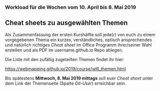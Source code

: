 ### Workload für die Wochen vom 10. April bis 8. Mai 2019

## Cheat sheets zu ausgewählten Themen

Als Zusammenfassung der ersten Kurshälfte soll jede(r) von euch zu einem vorgegebenen Thema ein kurzes, verständliches, optisch ansprechendes und natürlich *richtiges* *Cheat sheet* im Office Programm ihrer/seiner Wahl erstellen und als PDF im username.github.io Repo ablegen.

Die Liste mit den zufällig zugeteilten Themen findet ihr hier:

https://webmapping.github.io/2019/course/wl6_themen.html

Bis spätestens **Mittwoch, 8. Mai 2019 mittags** soll euer *Cheat sheet* unter dem Link der Themenseite (Spalte *Git-User*) erreichbar sein.
